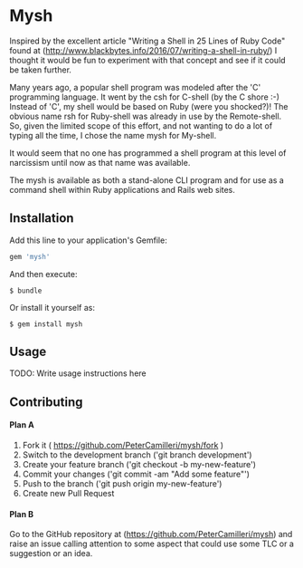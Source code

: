 # Mysh

Inspired by the excellent article "Writing a Shell in 25 Lines of Ruby Code"
found at (http://www.blackbytes.info/2016/07/writing-a-shell-in-ruby/) I
thought it would be fun to experiment with that concept and see if it could
be taken further.

Many years ago, a popular shell program was modeled after
the 'C' programming language. It went by the csh for C-shell (by the C shore :-)
Instead of 'C', my shell would be based on Ruby (were you shocked?)!  The
obvious name rsh for Ruby-shell was already in use by the Remote-shell. So,
given the limited scope of this effort, and not wanting to do a lot of typing
all the time, I chose the name mysh for My-shell.

It would seem that no one has programmed a shell program at this level of
narcissism until now as that name was available.

The mysh is available as both a stand-alone CLI program and for use as a
command shell within Ruby applications and Rails web sites.

## Installation

Add this line to your application's Gemfile:

```ruby
gem 'mysh'
```

And then execute:

    $ bundle

Or install it yourself as:

    $ gem install mysh

## Usage

TODO: Write usage instructions here

## Contributing

#### Plan A

1. Fork it ( https://github.com/PeterCamilleri/mysh/fork )
2. Switch to the development branch ('git branch development')
3. Create your feature branch ('git checkout -b my-new-feature')
4. Commit your changes ('git commit -am "Add some feature"')
5. Push to the branch ('git push origin my-new-feature')
6. Create new Pull Request

#### Plan B

Go to the GitHub repository at (https://github.com/PeterCamilleri/mysh) and
raise an issue calling attention to some aspect that could use some TLC or a
suggestion or an idea.
